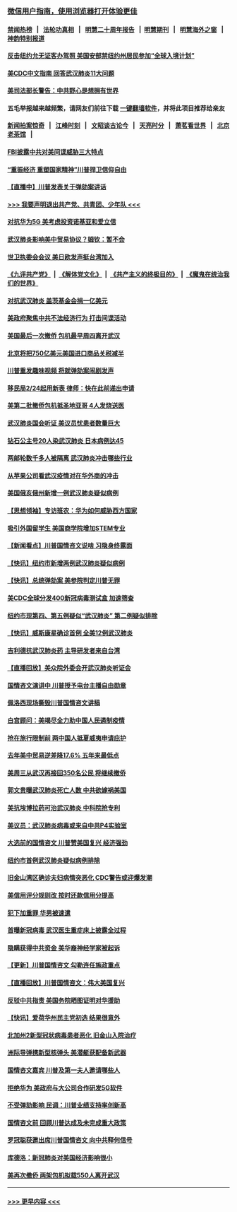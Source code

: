 ### [微信用户指南，使用浏览器打开体验更佳](https://github.com/gfw-breaker/banned-news1/blob/master/indexes/wechat-guide.md?t=0)
#### [禁闻热榜](热点新闻.md?t=0)  &nbsp;&nbsp;|&nbsp;&nbsp; [法轮功真相](https://github.com/gfw-breaker/truth/blob/master/README.md?t=0) &nbsp;&nbsp;|&nbsp;&nbsp; [明慧二十周年报告](https://github.com/gfw-breaker/mh-reports/blob/master/README.md?t=0) &nbsp;&nbsp;|&nbsp;&nbsp;[明慧期刊](https://github.com/gfw-breaker/mh-qikan) &nbsp;&nbsp;|&nbsp;&nbsp; [明慧海外之窗](https://github.com/gfw-breaker/mh-news/blob/master/README.md?t=0) &nbsp;&nbsp;|&nbsp;&nbsp; [神韵特别报道](https://github.com/gfw-breaker/mh-news/blob/master/shenyun.md?t=0)
#### [反击纽约允无证客办驾照  美国安部禁纽约州居民参加“全球入境计划”](../pages/nsc412/n11849828.md?t=02070555) 
#### [美CDC中文指南 回答武汉肺炎11大问题](../pages/nsc412/n11849703.md?t=02070555) 
#### [美司法部长警告：中共野心是想拥有世界](../pages/nsc412/n11849769.md?t=02070555) 
#### 五毛举报越来越频繁，请网友们前往下载 [一键翻墙软件](https://github.com/gfw-breaker/ssr-accounts)，并将此项目推荐给亲友
#### [新闻拍案惊奇](https://github.com/gfw-breaker/banned-news1/blob/master/pages/link4.md) &nbsp;&nbsp;|&nbsp;&nbsp; [江峰时刻](https://github.com/gfw-breaker/banned-news1/blob/master/pages/link4.md) &nbsp;&nbsp;|&nbsp;&nbsp; [文昭谈古论今](https://github.com/gfw-breaker/banned-news1/blob/master/pages/link4.md) &nbsp;&nbsp;|&nbsp;&nbsp; [天亮时分](https://github.com/gfw-breaker/banned-news1/blob/master/pages/link4.md) &nbsp;&nbsp;|&nbsp;&nbsp; [萧茗看世界](https://github.com/gfw-breaker/banned-news1/blob/master/pages/link4.md) &nbsp;&nbsp;|&nbsp;&nbsp; [北京老茶馆](https://github.com/gfw-breaker/banned-news1/blob/master/pages/link4.md) &nbsp;&nbsp;|&nbsp;&nbsp; 
#### [FBI披露中共对美间谍威胁三大特点](../pages/nsc412/n11849700.md?t=02070555) 
#### [“重振经济 重塑国家精神”川普捍卫信仰自由](../pages/nsc412/n11849641.md?t=02070555) 
#### [【直播中】川普发表关于弹劾案讲话](../pages/nsc412/n11849472.md?t=02070555) 
#### [>>> 我要声明退出共产党、共青团、少年队 <<<](https://github.com/begood0513/goodnews/blob/master/quit/letter.md) 
#### [对抗华为5G 美考虑投资诺基亚和爱立信](../pages/nsc412/n11849510.md?t=02070555) 
#### [武汉肺炎影响美中贸易协议？姆钦：暂不会](../pages/nsc412/n11849497.md?t=02070555) 
#### [世卫执委会会议 美日欧发声挺台湾加入](../pages/nsc412/n11849433.md?t=02070555) 
#### [《九评共产党》](https://github.com/begood0513/9ping.md/blob/master/README.md) &nbsp;|&nbsp; [《解体党文化》](../../../../jtdwh.md/blob/master/README.md)  &nbsp;|&nbsp; [《共产主义的终极目的》](../../../../gczydzjmd.md/blob/master/README.md) &nbsp;|&nbsp; [《魔鬼在统治我们的世界》](../../../../mgztzwmdsj.md/blob/master/README.md) 
#### [对抗武汉肺炎 盖茨基金会捐一亿美元](../pages/nsc412/n11848953.md?t=02070555) 
#### [美政府聚焦中共不法经济行为 打击间谍活动](../pages/nsc412/n11849322.md?t=02070555) 
#### [美国最后一次撤侨 包机最早周四离开武汉](../pages/nsc412/n11849395.md?t=02070555) 
#### [北京将把750亿美元美国进口商品关税减半](../pages/nsc412/n11848896.md?t=02070555) 
#### [川普重发趣味视频 将就弹劾案闹剧发声](../pages/nsc412/n11848715.md?t=02070555) 
#### [移民局2/24起用新表  律师：快在此前递出申请](../pages/nsc412/n11848220.md?t=02070555) 
#### [美第二批撤侨包机抵圣地亚哥 4人发烧送医](../pages/nsc412/n11847923.md?t=02070555) 
#### [武汉肺炎国会听证 美议员忧患者数量巨大](../pages/nsc412/n11844851.md?t=02070555) 
#### [钻石公主号20人染武汉肺炎 日本病例达45](../pages/nsc412/n11847823.md?t=02070555) 
#### [两邮轮数千多人被隔离 武汉肺炎冲击哪些行业](../pages/nsc412/n11847456.md?t=02070555) 
#### [从苹果公司看武汉疫情对在华外商的冲击](../pages/nsc412/n11847586.md?t=02070555) 
#### [美国俄亥俄州新增一例武汉肺炎疑似病例](../pages/nsc412/n11847714.md?t=02070555) 
#### [【思想领袖】专访班农：华为如何威胁西方国家](../pages/nsc412/n11847306.md?t=02070555) 
#### [吸引外国留学生 美国商学院增加STEM专业](../pages/nsc412/n11847417.md?t=02070555) 
#### [【新闻看点】川普国情咨文说啥 习隐身终露面](../pages/nsc412/n11847016.md?t=02070555) 
#### [【快讯】纽约市新增两例武汉肺炎疑似病例](../pages/nsc412/n11847250.md?t=02070555) 
#### [【快讯】总统弹劾案 美参院判定川普无罪](../pages/nsc412/n11847316.md?t=02070555) 
#### [美CDC全球分发400新冠病毒测试盒 加速筛查](../pages/nsc412/n11847260.md?t=02070555) 
#### [纽约市现第四、第五例疑似“武汉肺炎”   第二例疑似排除](../pages/nsc412/n11847332.md?t=02070555) 
#### [【快讯】威斯康星确诊首例 全美12例武汉肺炎](../pages/nsc412/n11847162.md?t=02070555) 
#### [吉利德抗武汉肺炎药 主导研发者来自台湾](../pages/nsc412/n11847064.md?t=02070555) 
#### [【直播回放】美众院外委会开武汉肺炎听证会](../pages/nsc412/n11846727.md?t=02070555) 
#### [国情咨文演讲中 川普授予电台主播自由勋章](../pages/nsc412/n11846815.md?t=02070555) 
#### [佩洛西现场撕毁川普国情咨文讲稿](../pages/nsc412/n11846724.md?t=02070555) 
#### [白宫顾问：美竭尽全力助中国人民遏制疫情](../pages/nsc412/n11846756.md?t=02070555) 
#### [抢在旅行限制前 两中国人抵夏威夷申请庇护](../pages/nsc412/n11846866.md?t=02070555) 
#### [去年美中贸易逆差降17.6% 五年来最低点](../pages/nsc412/n11846755.md?t=02070555) 
#### [美周三从武汉再接回350名公民 将继续撤侨](../pages/nsc412/n11846705.md?t=02070555) 
#### [郭文贵曝武汉肺炎死亡人数 中共欲嫁祸美国](../pages/nsc412/n11846240.md?t=02070555) 
#### [美抗埃博拉药可治武汉肺炎 中科院抢专利](../pages/nsc412/n11846409.md?t=02070555) 
#### [美议员：武汉肺炎病毒或来自中共P4实验室](../pages/nsc412/n11846043.md?t=02070555) 
#### [大选前的国情咨文 川普赞美国复兴 经济强劲](../pages/nsc412/n11845526.md?t=02070555) 
#### [纽约市首例武汉肺炎疑似病例排除](../pages/nsc412/n11844989.md?t=02070555) 
#### [旧金山湾区确诊夫妇病情突恶化 CDC警告或迎爆发潮](../pages/nsc412/n11845730.md?t=02070555) 
#### [美信用评分规则改  按时还款信用分提高](../pages/nsc412/n11845488.md?t=02070555) 
#### [犯下加重罪 华男被速遣](../pages/nsc412/n11845476.md?t=02070555) 
#### [首曝新冠病毒 武汉医生重症床上披露全过程](../pages/nsc412/n11845150.md?t=02070555) 
#### [隐瞒获得中共资金 美华裔神经学家被起诉](../pages/nsc412/n11844879.md?t=02070555) 
#### [【更新】川普国情咨文 勾勒连任施政重点](../pages/nsc412/n11845223.md?t=02070555) 
#### [【直播回放】川普国情咨文：伟大美国复兴](../pages/nsc412/n11842079.md?t=02070555) 
#### [反驳中共指责 美国务院晒图证明对华援助](../pages/nsc412/n11844859.md?t=02070555) 
#### [【快讯】爱荷华州民主党初选 结果很意外](../pages/nsc412/n11844878.md?t=02070555) 
#### [北加州2新型冠状病毒患者恶化 旧金山入院治疗](../pages/nsc412/n11844842.md?t=02070555) 
#### [洲际导弹携新型核弹头 美潜艇获配备新武器](../pages/nsc412/n11844680.md?t=02070555) 
#### [国情咨文嘉宾 川普及第一夫人邀请哪些人](../pages/nsc412/n11844712.md?t=02070555) 
#### [拒绝华为 美政府与大公司合作研发5G软件](../pages/nsc412/n11844625.md?t=02070555) 
#### [不受弹劾影响 民调：川普业绩支持率创新高](../pages/nsc412/n11844622.md?t=02070555) 
#### [国情咨文前 回顾川普达成及未完成重大政策](../pages/nsc412/n11844581.md?t=02070555) 
#### [罗冠聪获邀出席川普国情咨文 向中共释何信号](../pages/nsc412/n11844355.md?t=02070555) 
#### [库德洛：新冠肺炎对美国经济影响很小](../pages/nsc412/n11844418.md?t=02070555) 
#### [美再次撤侨 两架包机拟载550人离开武汉](../pages/nsc412/n11844407.md?t=02070555) 

----
#### [ >>> 更早内容 <<< ](../indexes/nsc412-earlier.md)
